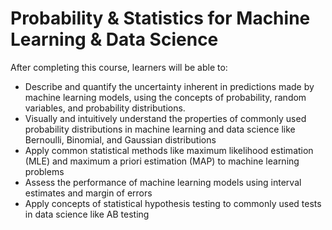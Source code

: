 # Probability & Statistics for Machine Learning & Data Science
After completing this course, learners will be able to:

- Describe and quantify the uncertainty inherent in predictions made by machine learning models, using the concepts of probability, random variables, and probability distributions.
- Visually and intuitively understand the properties of commonly used probability distributions in machine learning and data science like Bernoulli, Binomial, and Gaussian distributions
- Apply common statistical methods like maximum likelihood estimation (MLE) and maximum a priori estimation (MAP) to machine learning problems
- Assess the performance of machine learning models using interval estimates and margin of errors 
- Apply concepts of statistical hypothesis testing to commonly used tests in data science like AB testing
